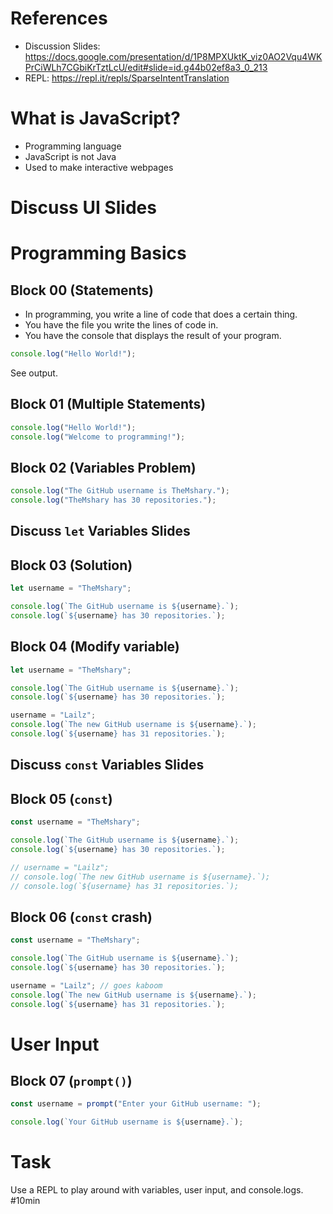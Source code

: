 # References

- Discussion Slides: https://docs.google.com/presentation/d/1P8MPXUktK_viz0AO2Vqu4WKPrCiWLh7CGbiKrTztLcU/edit#slide=id.g44b02ef8a3_0_213
- REPL: https://repl.it/repls/SparseIntentTranslation

# What is JavaScript?

- Programming language
- JavaScript is not Java
- Used to make interactive webpages

# Discuss UI Slides

# Programming Basics

## Block 00 (Statements)

- In programming, you write a line of code that does a certain thing.
- You have the file you write the lines of code in.
- You have the console that displays the result of your program.

```javascript
console.log("Hello World!");
```

See output.

## Block 01 (Multiple Statements)

```javascript
console.log("Hello World!");
console.log("Welcome to programming!");
```

## Block 02 (Variables Problem)

```javascript
console.log("The GitHub username is TheMshary.");
console.log("TheMshary has 30 repositories.");
```

## Discuss `let` Variables Slides

## Block 03 (Solution)

```javascript
let username = "TheMshary";

console.log(`The GitHub username is ${username}.`);
console.log(`${username} has 30 repositories.`);
```

## Block 04 (Modify variable)

```javascript
let username = "TheMshary";

console.log(`The GitHub username is ${username}.`);
console.log(`${username} has 30 repositories.`);

username = "Lailz";
console.log(`The new GitHub username is ${username}.`);
console.log(`${username} has 31 repositories.`);
```

## Discuss `const` Variables Slides

## Block 05 (`const`)

```javascript
const username = "TheMshary";

console.log(`The GitHub username is ${username}.`);
console.log(`${username} has 30 repositories.`);

// username = "Lailz";
// console.log(`The new GitHub username is ${username}.`);
// console.log(`${username} has 31 repositories.`);
```

## Block 06 (`const` crash)

```javascript
const username = "TheMshary";

console.log(`The GitHub username is ${username}.`);
console.log(`${username} has 30 repositories.`);

username = "Lailz"; // goes kaboom
console.log(`The new GitHub username is ${username}.`);
console.log(`${username} has 31 repositories.`);
```

# User Input

## Block 07 (`prompt()`)

```javascript
const username = prompt("Enter your GitHub username: ");

console.log(`Your GitHub username is ${username}.`);
```

# Task

Use a REPL to play around with variables, user input, and console.logs. #10min
